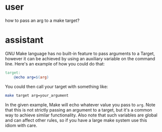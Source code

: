 # user

how to pass an arg to a make target?


# assistant

GNU Make language has no built-in feature to pass arguments to a Target, however it can be achieved by using an auxiliary variable on the command line. Here's an example of how you could do that:

```makefile
target:
    @echo arg=$(arg)

```

You could then call your target with something like:

```bash
make target arg=your_argument
```

In the given example, Make will echo whatever value you pass to `arg`. Note that this is not strictly passing an argument to a target, but it's a common way to achieve similar functionality. Also note that such variables are global and can affect other rules, so if you have a large make system use this idiom with care.


